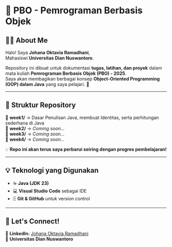 # 📌 PBO - Pemrograman Berbasis Objek  

## 👩‍💻 About Me  
Halo! Saya **Johana Oktavia Ramadhani**,  
Mahasiswi **Universitas Dian Nuswantoro**.  

Repository ini dibuat untuk dokumentasi **tugas, latihan, dan proyek** dalam mata kuliah **Pemrograman Berbasis Objek (PBO) - 2025**.  
Saya akan membagikan berbagai konsep **Object-Oriented Programming (OOP) dalam Java** yang saya pelajari. 🚀  

---

## 📂 Struktur Repository  
📁 **week1/** → Dasar Penulisan Java, membuat Identitas, serta perhitungan sederhana di Java  
📁 **week2/** → *Coming soon...*  
📁 **week3/** → *Coming soon...*  
📁 **week4/** → *Coming soon...*  

💡 **Repo ini akan terus saya perbarui seiring dengan progres pembelajaran!**  

---

## 💡 Teknologi yang Digunakan  
- ☕ **Java (JDK 23)**  
- 💻 **Visual Studio Code** sebagai IDE  
- 🗄 **Git & GitHub** untuk version control  

---

## 🔗 Let's Connect!  
📧 **LinkedIn:** [Johana Oktavia Ramadhani](https://www.linkedin.com/in/johanaoktavia)  
📍 **Universitas Dian Nuswantoro**
